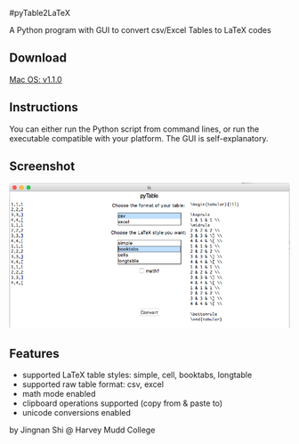 #pyTable2LaTeX

A Python program with GUI to convert csv/Excel Tables to LaTeX codes

## Download
[Mac OS: v1.1.0](https://github.com/jingnanshi/pyTable2LaTeX/releases/tag/v1.1.0)

## Instructions
You can either run the Python script from command lines, or run the executable compatible with your platform. The GUI is self-explanatory.

## Screenshot
![csv to booktabs](screenshots/csv_to_booktabs.png)

## Features
* supported LaTeX table styles: simple, cell, booktabs, longtable
* supported raw table format: csv, excel
* math mode enabled
* clipboard operations supported (copy from & paste to)
* unicode conversions enabled


by Jingnan Shi @ Harvey Mudd College


